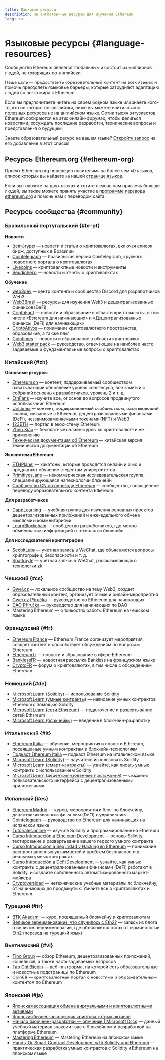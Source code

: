 ```yaml
---
title: Языковые ресурсы
description: Не англоязычные ресурсы для изучения Ethereum
lang: ru
---
```


# Языковые ресурсы {#language-resources}

Сообщество Ethereum является глобальным и состоит из миллионов людей, не говорящих по-английски.

Наша цель — предоставить образовательный контент на всех языках и помочь преодолеть языковые барьеры, которые затрудняют адаптацию людей со всего мира к Ethereum.

Если вы предпочитаете читать на своем родном языке или знаете кого-то, кто не говорит по-английски, ниже вы можете найти список полезных ресурсов не на английском языке. Сотни тысяч энтузиастов Ethereum собираются на этих онлайн-форумах, чтобы делиться новостями, обсуждать последние разработки, технические вопросы и представления о будущем.

Знаете образовательный ресурс на вашем языке? [Откройте запрос](https://github.com/ethereum/ethereum-org-website/issues/new/choose) на его добавление в этот список!

## Ресурсы Ethereum.org {#ethereum-org}

Проект Ethereum.org переведен носителями на более чем 40 языков, список которых вы найдете на нашей [странице языков](/languages).

Если вы говорите на двух языках и хотите помочь нам привлечь больше людей, вы также можете принять участие в [программе перевода ethereum.org](/contributing/translation-program/#translation-program) и помочь нам с переводом сайта.

## Ресурсы сообщества {#community}

### Бразильский португальский {#br-pt}

**Новости**

- [BeInCrypto](http://www.beincrypto.com.br) — новости и статьи о криптовалютах, включая список бирж, доступных в Бразилии
- [Cointelegraph](http://cointelegraph.com.br/category/analysis) — бразильская версия Cointelegraph, крупного новостного портала о криптовалютах
- [Livecoins](http://www.livecoins.com.br/ethereum) — криптовалютные новости и инструменты
- [Seudinheiro](http://www.seudinheiro.com/criptomoedas/) — новости и отчеты о криптовалютах

**Обучение**

- [web3dev](https://www.web3dev.com.br/) — центр контента и сообщество Discord для разработчиков Web3.
- [Web3Brasil](https://github.com/web3brasil/web3brasil) — ресурсы для изучения Web3 и децентрализованных финансов (DeFi)
- [CriptoFacil](http://www.criptofacil.com/ultimas-noticias/) — новости и образование в области криптовалюты, в том числе «Ethereum для начинающих» и «Децентрализованные финансы (DeFi) для начинающих»
- [CriptoAtivos](http://www.criptoativos.wiki.br/) — понимание криптовалютного пространства, образование, а также блог
- [Cointimes](http://www.cointimes.com.br/) — новости и образование в области криптовалют
- [Web3 starter pack](https://docs.google.com/document/d/1X8PSTFH7FTw9J-gbKWM6Y430SWCBT8d4t4pJgFQHJ8E/) — руководство, отвечающее на наиболее часто задаваемые и фундаментальные вопросы о криптовалютах

### Китайский {#zh}

**Основные ресурсы**

- [Ethereum.cn](https://www.ethereum.cn/) — контент, поддерживаемый сообществом, охватывающий обновление уровня консенсуса, все заметки с собраний основных разработчиков, уровень 2 и т. д.
- [EthFans](https://github.com/editor-Ajian/EthFans.org-annual-collected-works/) — изучите все, от основ до вопросов продвинутого использования Ethereum
- [Unitimes](https://mp.weixin.qq.com/s/tvloZSDBSOQN9zDQj_91kA) — контент, поддерживаемый сообществом, охватывающий знания, связанные с Ethereum, децентрализованными финансами (DeFi), невзаимозаменяемыми токенами (NFT) и Web3
- [123ETH](https://123eth.org/) — портал в экосистему Ethereum
- [Zhen Xiao](http://zhenxiao.com/blockchain/) — бесплатные онлайн-курсы по криптовалюте и ее применению
- [Техническая документация об Ethereum](https://github.com/ethereum/wiki/wiki/[%E4%B8%AD%E6%96%87]-%E4%BB%A5%E5%A4%AA%E5%9D%8A%E7%99%BD%E7%9A%AE%E4%B9%A6) — китайская версия технической документации об Ethereum

**Экосистема Ethereum**

- [ETHPlanet](https://www.ethplanet.org/) — хакатоны, которые проводятся онлайн и очно и предлагают обучение студентам университетов
- [PrimitivesLane](https://www.primitiveslane.org/) — некоммерческая исследовательская группа, специализирующаяся на технологии блокчейн
- [Сообщество CN по переводу Ethereum](https://www.notion.so/Ethereum-Translation-Community-CN-05375fe0a94c4214acaf90f42ba40171) — сообщество, посвященное переводу образовательного контента Ethereum

**Для разработчиков**

- [DappLearning](https://github.com/Dapp-Learning-DAO/Dapp-Learning) — учебная группа для изучения основных проектов децентрализованных приложений и еженедельного обмена мыслями и комментариями
- [LearnBlockchain](https://learnblockchain.cn/) — сообщество разработчиков, где можно обмениваться информацией о технологии блокчейн

**Для исследователей криптографии**

- [SecbitLabs](https://mp.weixin.qq.com/s/69_tqBJpr_sbaKtR1sBRMw) — учетная запись в WeChat, где объясняются вопросы криптографии, безопасности и т. д.
- [Sparkbyte](https://mp.weixin.qq.com/s/9KgKTc_jtJ7bWKdbNPoqvQ) — учетная запись в WeChat, рассказывающая о технологии zk

### Чешский {#cs}

- [Gwei.cz](https://gwei.cz) — локальное сообщество на тему Web3, создает образовательный контент, организует очные и онлайн-мероприятия
- [Gwei.cz Příručka](https://prirucka.gwei.cz/) — руководство по Ethereum для начинающих
- [DAO Příručka](https://dao.gwei.cz/) — руководство для начинающих по DAO
- [Mastering Ethereum](https://ipfs.infura-ipfs.io/ipfs/bafybeidvuxhnsgfx3tncpfxheqglkjwmdxclknlgd7s7qggd2a6bzgb27m) — о тонкостях работы Ethereum на чешском языке

### Французский {#fr}

- [Ethereum France](https://www.ethereum-france.com/) — Ethereum France организует мероприятия, создает контент и способствует обсуждениям по вопросам Ethereum
- [Ethereum.fr](https://ethereum.fr/) — новости и образование в сфере Ethereum
- [BanklessFR](https://banklessfr.substack.com/) — новостная рассылка Bankless на французском языке
- [CryptoFR](https://cryptofr.com/category/44/ethereum-general) — форум о криптовалютах, в том числе с обсуждением Ethereum

### Немецкий {#de}

- [Microsoft Learn (Solidity)](https://docs.microsoft.com/de-de/learn/modules/blockchain-learning-solidity/) — использование Solidity
- [Microsoft Learn (умные контракты)](https://docs.microsoft.com/de-de/learn/modules/blockchain-solidity-ethereum-smart-contracts/) — написание умных контрактов Ethereum с помощью Solidity
- [Microsoft Learn (сети Ethereum)](https://docs.microsoft.com/de-de/learn/modules/blockchain-ethereum-networks/) — подключение и развертывание сетей Ethereum
- [Microsoft Learn (блокчейны)](https://docs.microsoft.com/de-de/learn/paths/ethereum-blockchain-development/) — введение в блокчейн-разработку

### Итальянский {#it}

- [Ethereum Italia](https://www.ethereum-italia.it/) — обучение, мероприятия и новости Ethereum, посвященные умным контрактам и блокчейн-технологиям
- [Подкаст Ethereum Italia](https://www.ethereum-italia.it/podcast/) — подкаст Ethereum на итальянском языке
- [Microsoft Learn (Solidity)](https://docs.microsoft.com/it-it/learn/modules/blockchain-learning-solidity/) — научитесь использовать Solidity
- [Microsoft Learn (смарт-контракты)](https://docs.microsoft.com/it-it/learn/modules/blockchain-solidity-ethereum-smart-contracts/) — узнайте, как писать умные контракты с использованием Solidity
- [Microsoft Learn (децентрализованные приложения)](https://docs.microsoft.com/it-it/learn/modules/blockchain-create-ui-decentralized-apps/) — создание пользовательского интерфейса с децентрализованными приложениями

### Испанский {#es}

- [Ethereum Madrid](https://ethereummadrid.com/) — курсы, мероприятия и блог по блокчейну, децентрализованным финансам (DeFi) и управлению
- [Cointelegraph](https://es.cointelegraph.com/ethereum-for-beginners) — руководство по Ethereum для начинающих на испанском языке
- [Tutoriales online](https://tutoriales.online/curso/solidity) — изучите Solidity и программирование на Ethereum
- [Curso Introducción a Ethereum Development](https://youtube.com/playlist?list=PLTqiwJDd_R8y9pfUBjhkVa1IDMwyQz-fU) — основы Solidity, тестирование и развертывание вашего первого умного контракта
- [Curso Introducción a Seguridad y Hacking en Ethereum](https://youtube.com/playlist?list=PLTqiwJDd_R8yHOvteko_DmUxUTMHnlfci) — понимание распространенных уязвимостей и проблем безопасности в реальных умных контрактах
- [Curso Introducción a DeFi Development](https://youtube.com/playlist?list=PLTqiwJDd_R8zZiP9_jNdaPqA3HqoW2lrS) — узнайте, как умные контракты с децентрализованными финансами (DeFi) работают в Solidity, и создайте собственного автоматизированного маркет-мейкера
- [Cryptoversidad](https://www.youtube.com/c/Cryptoversidad) — нетехнические учебные материалы по блокчейну, от начинающих до продвинутых. Узнайте все о криптовалютах и Ethereum.

### Турецкий {#tr}

- [BTK Akademi](https://www.btkakademi.gov.tr/portal/course/blokzincir-ve-kripto-paralar-10569#!/about) — курс, посвященный блокчейну и криптовалютам
- [Великое переименование: что случилось с Eth2?](https://miningturkiye.org/konu/ethereum-madenciligi-bitiyor-mu-onemli-gelisme.655/) — запись из блога о великом переименовании, где объясняется отказ от терминологии Eth2 (перевод на турецкий язык)

### Вьетнамский {#vi}

- [Tino Group](https://wiki.tino.org/ethereum-la-gi/) — обзор Ethereum, децентрализованных приложений, кошельков, а также часто задаваемых вопросов
- [Tap Chi Bitcoin](https://tapchibitcoin.io/tap-chi/tin-tuc-ethereum-eth) — веб-платформа, на которой есть образовательные и новостные подстраницы по Ethereum
- [Coin68](https://coin68.com/ethereum-tieu-diem/) — криптовалютный портал с новостями и образовательным контентом по Ethereum

### Японский {#ja}

- [Японская ассоциация обмена виртуальными и криптовалютными активами](https://jvcea.or.jp/)
- [Японская бизнес-ассоциация криптовалютных активов](https://cryptocurrency-association.org/)
- [Начало блокчейн-разработки — обучение | Microsoft Docs](https://docs.microsoft.com/ja-jp/learn/paths/ethereum-blockchain-development/) — данный учебный материал знакомит вас с блокчейном и разработкой на платформе Ethereum
- [Mastering Ethereum](https://www.oreilly.co.jp/books/9784873118963/) — Mastering Ethereum на японском языке
- [Hands-On Smart Contract Development with Solidity and Ethereum](https://www.oreilly.co.jp/books/9784873119342/) — практическая разработка умных контрактов с Solidity и Ethereum на японском языке
